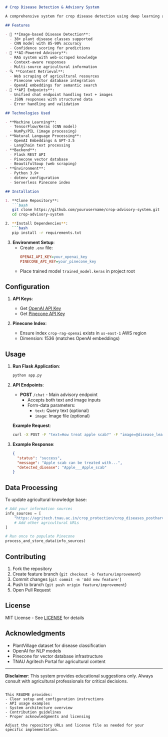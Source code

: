 ```markdown
# Crop Disease Detection & Advisory System

A comprehensive system for crop disease detection using deep learning and providing AI-powered agricultural advice through a Retrieval-Augmented Generation (RAG) chatbot.

## Features

- 🌱 **Image-based Disease Detection**: 
  - 38+ plant disease classes supported
  - CNN model with 85-90% accuracy
  - Confidence scoring for predictions
- 🤖 **AI-Powered Advisory**:
  - RAG system with web-scraped knowledge
  - Context-aware responses
  - Multi-source agricultural information
- 🔍 **Content Retrieval**:
  - Web scraping of agricultural resources
  - Pinecone vector database integration
  - OpenAI embeddings for semantic search
- 🚀 **API Endpoints**:
  - Unified chat endpoint handling text + images
  - JSON responses with structured data
  - Error handling and validation

## Technologies Used

- **Machine Learning**: 
  - TensorFlow/Keras (CNN model)
  - NumPy/PIL (image processing)
- **Natural Language Processing**:
  - OpenAI Embeddings & GPT-3.5
  - LangChain text processing
- **Backend**:
  - Flask REST API
  - Pinecone vector database
  - BeautifulSoup (web scraping)
- **Environment**:
  - Python 3.9+
  - dotenv configuration
  - Serverless Pinecone index

## Installation

1. **Clone Repository**:
   ```bash
   git clone https://github.com/yourusername/crop-advisory-system.git
   cd crop-advisory-system

2. **Install Dependencies**:
   ```bash
   pip install -r requirements.txt
   ```

3. **Environment Setup**:
   - Create `.env` file:
     ```ini
     OPENAI_API_KEY=your_openai_key
     PINECONE_API_KEY=your_pinecone_key
     ```
   - Place trained model `trained_model.keras` in project root

## Configuration

1. **API Keys**:
   - Get [OpenAI API Key](https://platform.openai.com/api-keys)
   - Get [Pinecone API Key](https://app.pinecone.io/)

2. **Pinecone Index**:
   - Ensure index `crop-rag-openai` exists in `us-east-1` AWS region
   - Dimension: 1536 (matches OpenAI embeddings)

## Usage

1. **Run Flask Application**:
   ```bash
   python app.py
   ```

2. **API Endpoints**:
   - **POST** `/chat` - Main advisory endpoint
     - Accepts both text and image inputs
     - Form-data parameters:
       - `text`: Query text (optional)
       - `image`: Image file (optional)

   **Example Request**:
   ```bash
   curl -X POST -F "text=How treat apple scab?" -F "image=@disease_leaf.jpg" http://localhost:5000/chat
   ```

3. **Example Response**:
   ```json
   {
     "status": "success",
     "message": "Apple scab can be treated with...",
     "detected_disease": "Apple___Apple_scab"
   }
   ```

## Data Processing

To update agricultural knowledge base:
```python
# Add your information sources
info_sources = [
    "https://agritech.tnau.ac.in/crop_protection/crop_diseases_postharvest_apple_4.html",
    # Add other agricultural URLs
]

# Run once to populate Pinecone
process_and_store_data(info_sources)
```

## Contributing

1. Fork the repository
2. Create feature branch (`git checkout -b feature/improvement`)
3. Commit changes (`git commit -m 'Add new feature'`)
4. Push to branch (`git push origin feature/improvement`)
5. Open Pull Request

## License

MIT License - See [LICENSE](LICENSE) for details

## Acknowledgments

- PlantVillage dataset for disease classification
- OpenAI for NLP models
- Pinecone for vector database infrastructure
- TNAU Agritech Portal for agricultural content

---

**Disclaimer**: This system provides educational suggestions only. Always consult with agricultural professionals for critical decisions.
```

This README provides:
- Clear setup and configuration instructions
- API usage examples
- System architecture overview
- Contribution guidelines
- Proper acknowledgments and licensing

Adjust the repository URLs and license file as needed for your specific implementation.
